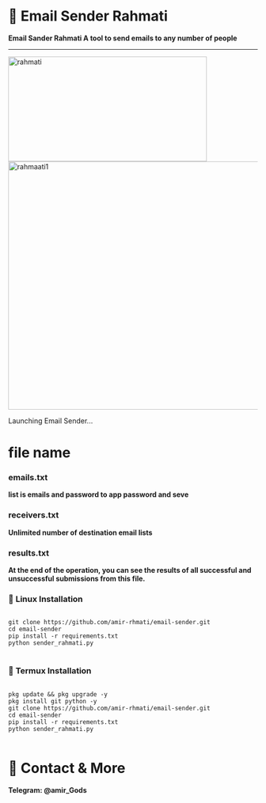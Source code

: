 # 📧 Email Sender Rahmati

**Email Sander Rahmati A tool to send emails to any number of people**

---
<img width="401" height="212" alt="rahmati" src="https://github.com/user-attachments/assets/72977120-d070-4036-95e9-bd4eb70f2c79" />
<img width="610" height="502" alt="rahmaati1" src="https://github.com/user-attachments/assets/0c91684e-596a-4865-9266-007dd6152f63" />

Launching Email Sender...

# file name 
### emails.txt
**list is emails and password to app password and seve**
### receivers.txt
**Unlimited number of destination email lists**
### results.txt
**At the end of the operation, you can see the results of all successful and unsuccessful submissions from this file.**

### 🐧 **Linux Installation**
<pre>
<code>
git clone https://github.com/amir-rhmati/email-sender.git
cd email-sender
pip install -r requirements.txt
python sender_rahmati.py
</code>
</pre>


### 🐧 **Termux Installation**
<pre>
<code>
pkg update && pkg upgrade -y
pkg install git python -y
git clone https://github.com/amir-rhmati/email-sender.git
cd email-sender
pip install -r requirements.txt
python sender_rahmati.py
</code>
</pre>

# 🔗 Contact & More

**Telegram: @amir_Gods**

